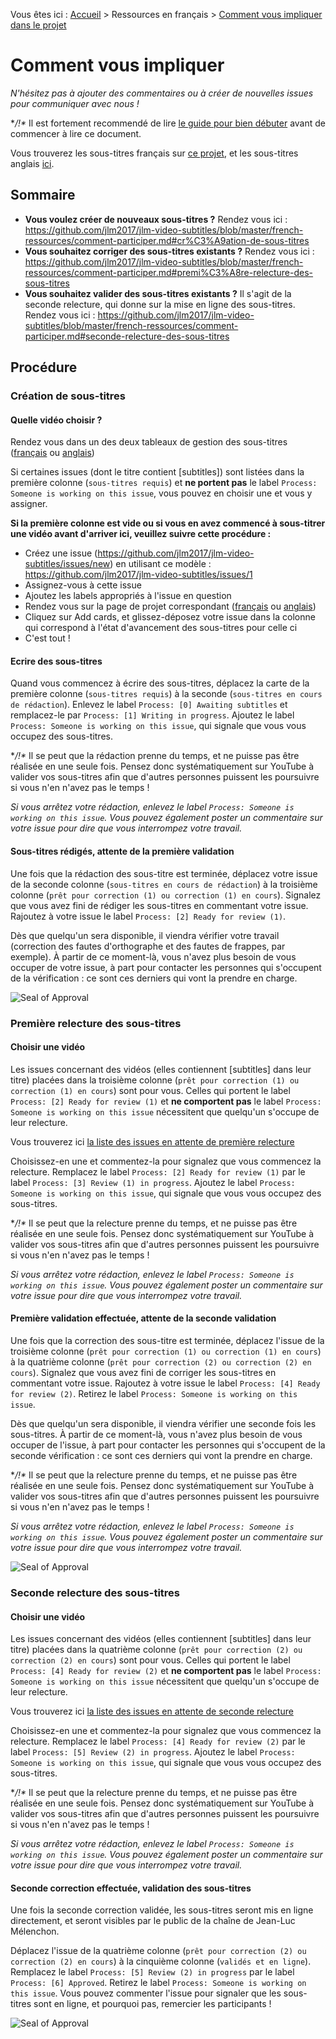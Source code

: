 Vous êtes ici : [Accueil](../README.md) > Ressources en français > [Comment vous impliquer dans le projet](comment-participer.md)

# Comment vous impliquer
*N'hésitez pas à ajouter des commentaires ou à créer de nouvelles issues pour communiquer avec nous !*

**/!\** Il est fortement recommendé de lire [le guide pour bien débuter](comment-utiliser-github.md) avant de commencer à lire ce document.

Vous trouverez les sous-titres français sur [ce projet](https://github.com/jlm2017/jlm-video-subtitles/projects/2), et les sous-titres anglais [ici](https://github.com/jlm2017/jlm-video-subtitles/projects/1).

## Sommaire
- **Vous voulez créer de nouveaux sous-titres ?** Rendez vous ici : https://github.com/jlm2017/jlm-video-subtitles/blob/master/french-ressources/comment-participer.md#cr%C3%A9ation-de-sous-titres
- **Vous souhaitez corriger des sous-titres existants ?** Rendez vous ici : https://github.com/jlm2017/jlm-video-subtitles/blob/master/french-ressources/comment-participer.md#premi%C3%A8re-relecture-des-sous-titres
- **Vous souhaitez valider des sous-titres existants ?** Il s'agit de la seconde relecture, qui donne sur la mise en ligne des sous-titres. Rendez vous ici : https://github.com/jlm2017/jlm-video-subtitles/blob/master/french-ressources/comment-participer.md#seconde-relecture-des-sous-titres

## Procédure
### Création de sous-titres
#### Quelle vidéo choisir ?
Rendez vous dans un des deux tableaux de gestion des sous-titres ([français](https://github.com/jlm2017/jlm-video-subtitles/projects/2) ou [anglais](https://github.com/jlm2017/jlm-video-subtitles/projects/1))

Si certaines issues (dont le titre contient [subtitles]) sont listées dans la première colonne (```sous-titres requis```) et **ne portent pas** le label ```Process: Someone is working on this issue```, vous pouvez en choisir une et vous y assigner. 

**Si la première colonne est vide ou si vous en avez commencé à sous-titrer une vidéo avant d'arriver ici, veuillez suivre cette procédure :**
- Créez une issue (https://github.com/jlm2017/jlm-video-subtitles/issues/new) en utilisant ce modèle : https://github.com/jlm2017/jlm-video-subtitles/issues/1
- Assignez-vous à cette issue
- Ajoutez les labels appropriés à l'issue en question
- Rendez vous sur la page de projet correspondant ([français](https://github.com/jlm2017/jlm-video-subtitles/projects/2) ou [anglais](https://github.com/jlm2017/jlm-video-subtitles/projects/1))
- Cliquez sur Add cards, et glissez-déposez votre issue dans la colonne qui correspond à l'état d'avancement des sous-titres pour celle ci
- C'est tout !

#### Ecrire des sous-titres
Quand vous commencez à écrire des sous-titres, déplacez la carte de la première colonne (```sous-titres requis```) à la seconde (```sous-titres en cours de rédaction```). Enlevez le label ```Process: [0] Awaiting subtitles``` et remplacez-le par ```Process: [1] Writing in progress```. Ajoutez le label ```Process: Someone is working on this issue```, qui signale que vous vous occupez des sous-titres.

**/!\** Il se peut que la rédaction prenne du temps, et ne puisse pas être réalisée en une seule fois. Pensez donc systématiquement sur YouTube à valider vos sous-titres afin que d'autres personnes puissent les poursuivre si vous n'en n'avez pas le temps !

*Si vous arrêtez votre rédaction, enlevez le label ```Process: Someone is working on this issue```. Vous pouvez également poster un commentaire sur votre issue pour dire que vous interrompez votre travail.*

#### Sous-titres rédigés, attente de la première validation
Une fois que la rédaction des sous-titre est terminée, déplacez votre issue de la seconde colonne (```sous-titres en cours de rédaction```) à la troisième colonne (```prêt pour correction (1) ou correction (1) en cours```). Signalez que vous avez fini de rédiger les sous-titres en commentant votre issue. Rajoutez à votre issue le label ```Process: [2] Ready for review (1)```.

Dès que quelqu'un sera disponible, il viendra vérifier votre travail (correction des fautes d'orthographe et des fautes de frappes, par exemple). À partir de ce moment-là, vous n'avez plus besoin de vous occuper de votre issue, à part pour contacter les personnes qui s'occupent de la vérification : ce sont ces derniers qui vont la prendre en charge.

![Seal of Approval](http://img4.hostingpics.net/pics/925034sealofapproval.png)


### Première relecture des sous-titres
#### Choisir une vidéo
Les issues concernant des vidéos (elles contiennent [subtitles] dans leur titre) placées dans la troisième colonne (```prêt pour correction (1) ou correction (1) en cours```) sont pour vous. Celles qui portent le label ```Process: [2] Ready for review (1)``` et **ne comportent pas** le label ```Process: Someone is working on this issue``` nécessitent que quelqu'un s'occupe de leur relecture.

Vous trouverez ici [la liste des issues en attente de première relecture](https://github.com/jlm2017/jlm-video-subtitles/issues?utf8=%E2%9C%93&q=is%3Aopen%20label%3A%22Process%3A%20%5B2%5D%20Ready%20for%20review%20(1)%22%20-label%3A%22Process%3A%20Someone%20is%20working%20on%20this%20issue%22)

Choisissez-en une et commentez-la pour signalez que vous commencez la relecture. Remplacez le label ```Process: [2] Ready for review (1)``` par le label ```Process: [3] Review (1) in progress```. Ajoutez le label ```Process: Someone is working on this issue```, qui signale que vous vous occupez des sous-titres.

**/!\** Il se peut que la relecture prenne du temps, et ne puisse pas être réalisée en une seule fois. Pensez donc systématiquement sur YouTube à valider vos sous-titres afin que d'autres personnes puissent les poursuivre si vous n'en n'avez pas le temps !

*Si vous arrêtez votre rédaction, enlevez le label ```Process: Someone is working on this issue```. Vous pouvez également poster un commentaire sur votre issue pour dire que vous interrompez votre travail.*

#### Première validation effectuée, attente de la seconde validation
Une fois que la correction des sous-titre est terminée, déplacez l'issue de la troisième colonne (```prêt pour correction (1) ou correction (1) en cours```) à la quatrième colonne (```prêt pour correction (2) ou correction (2) en cours```). Signalez que vous avez fini de corriger les sous-titres en commentant votre issue. Rajoutez à votre issue le label ```Process: [4] Ready for review (2)```.  Retirez le label ```Process: Someone is working on this issue```.

Dès que quelqu'un sera disponible, il viendra vérifier une seconde fois les sous-titres. À partir de ce moment-là, vous n'avez plus besoin de vous occuper de l'issue, à part pour contacter les personnes qui s'occupent de la seconde vérification : ce sont ces derniers qui vont la prendre en charge.

**/!\** Il se peut que la relecture prenne du temps, et ne puisse pas être réalisée en une seule fois. Pensez donc systématiquement sur YouTube à valider vos sous-titres afin que d'autres personnes puissent les poursuivre si vous n'en n'avez pas le temps !

*Si vous arrêtez votre rédaction, enlevez le label ```Process: Someone is working on this issue```. Vous pouvez également poster un commentaire sur votre issue pour dire que vous interrompez votre travail.*

![Seal of Approval](http://img4.hostingpics.net/pics/925034sealofapproval.png)

### Seconde relecture des sous-titres
#### Choisir une vidéo
Les issues concernant des vidéos (elles contiennent [subtitles] dans leur titre) placées dans la quatrième colonne (```prêt pour correction (2) ou correction (2) en cours```) sont pour vous. Celles qui portent le label ```Process: [4] Ready for review (2)``` et **ne comportent pas** le label ```Process: Someone is working on this issue``` nécessitent que quelqu'un s'occupe de leur relecture.

Vous trouverez ici [la liste des issues en attente de seconde relecture](https://github.com/jlm2017/jlm-video-subtitles/issues?utf8=%E2%9C%93&q=is%3Aissue%20is%3Aopen%20label%3A%22Process%3A%20%5B4%5D%20Ready%20for%20review%20(2)%22%20-label%3A%22Process%3A%20Someone%20is%20working%20on%20this%20issue%22)

Choisissez-en une et commentez-la pour signalez que vous commencez la relecture. Remplacez le label ```Process: [4] Ready for review (2)``` par le label ```Process: [5] Review (2) in progress```. Ajoutez le label ```Process: Someone is working on this issue```, qui signale que vous vous occupez des sous-titres.

**/!\** Il se peut que la relecture prenne du temps, et ne puisse pas être réalisée en une seule fois. Pensez donc systématiquement sur YouTube à valider vos sous-titres afin que d'autres personnes puissent les poursuivre si vous n'en n'avez pas le temps !

*Si vous arrêtez votre rédaction, enlevez le label ```Process: Someone is working on this issue```. Vous pouvez également poster un commentaire sur votre issue pour dire que vous interrompez votre travail.*

#### Seconde correction effectuée, validation des sous-titres
Une fois la seconde correction validée, les sous-titres seront mis en ligne directement, et seront visibles par le public de la chaîne de Jean-Luc Mélenchon.

Déplacez l'issue de la quatrième colonne (```prêt pour correction (2) ou correction (2) en cours```) à la cinquième colonne (```validés et en ligne```). Remplacez le label ```Process: [5] Review (2) in progress``` par le label ```Process: [6] Approved```. Retirez le label ```Process: Someone is working on this issue```. Vous pouvez commenter l'issue pour signaler que les sous-titres sont en ligne, et pourquoi pas, remercier les participants !

![Seal of Approval](http://img4.hostingpics.net/pics/925034sealofapproval.png)
